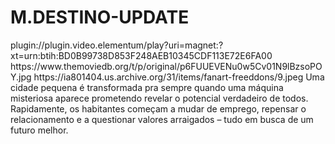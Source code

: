 # M.DESTINO-UPDATE


<item>
<title>[COLOR silver][B] A MÁQUINA DO DESTINO [/COLOR][/B][COLOR yellow]  FULL HD  [B][/COLOR][/B]</title>
<link>plugin://plugin.video.elementum/play?uri=magnet:?xt=urn:btih:BD0B99738D853F248AEB10345CDF113E72E6FA00</link>
<thumbnail>https://www.themoviedb.org/t/p/original/p6FUUEVENu0w5Cv01N9lBzsoPOY.jpg</thumbnail>
<fanart>https://ia801404.us.archive.org/31/items/fanart-freeddons/9.jpeg</fanart>
<info> Uma cidade pequena é transformada pra sempre quando uma máquina misteriosa aparece prometendo revelar o potencial verdadeiro de todos. Rapidamente, os habitantes começam a mudar de emprego, repensar o relacionamento e a questionar valores arraigados – tudo em busca de um futuro melhor.</info>
</item>
